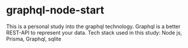 # graphql-node-start
This is a personal study into the graphql technology. Graphql is a better REST-API to represent your data. Tech stack used in this study: Node js, Prisma, Graphql, sqlite
